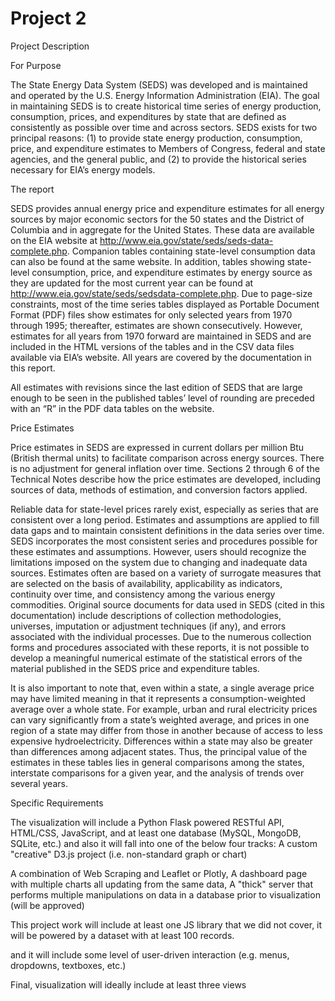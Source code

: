 # Project 2
Project Description

For Purpose

The State Energy Data System (SEDS) was developed and is maintained and
operated by the U.S. Energy Information Administration (EIA). The goal in
maintaining SEDS is to create historical time series of energy production,
consumption, prices, and expenditures by state that are defined as consistently
as possible over time and across sectors. SEDS exists for two principal
reasons: (1) to provide state energy production, consumption, price, and
expenditure estimates to Members of Congress, federal and state agencies,
and the general public, and (2) to provide the historical series necessary for
EIA’s energy models.

The report

SEDS provides annual energy price and expenditure estimates for all energy
sources by major economic sectors for the 50 states and the District of
Columbia and in aggregate for the United States. These data are available on
the EIA website at http://www.eia.gov/state/seds/seds-data-complete.php.
Companion tables containing state-level consumption data can also be found
at the same website. In addition, tables showing state-level consumption,
price, and expenditure estimates by energy source as they are updated for
the most current year can be found at http://www.eia.gov/state/seds/sedsdata-complete.php.
Due to page-size constraints, most of the time series tables displayed as
Portable Document Format (PDF) files show estimates for only selected years
from 1970 through 1995; thereafter, estimates are shown consecutively.
However, estimates for all years from 1970 forward are maintained in SEDS
and are included in the HTML versions of the tables and in the CSV data files
available via EIA’s website. All years are covered by the documentation in this
report.

All estimates with revisions since the last edition of SEDS that are large
enough to be seen in the published tables’ level of rounding are preceded with
an “R” in the PDF data tables on the website.

Price Estimates

Price estimates in SEDS are expressed in current dollars per million Btu
(British thermal units) to facilitate comparison across energy sources. There
is no adjustment for general inflation over time.
Sections 2 through 6 of the Technical Notes describe how the price estimates
are developed, including sources of data, methods of estimation, and
conversion factors applied.

Reliable data for state-level prices rarely exist, especially as series that are
consistent over a long period. Estimates and assumptions are applied to
fill data gaps and to maintain consistent definitions in the data series over
time. SEDS incorporates the most consistent series and procedures possible
for these estimates and assumptions. However, users should recognize the
limitations imposed on the system due to changing and inadequate data
sources. Estimates often are based on a variety of surrogate measures that
are selected on the basis of availability, applicability as indicators, continuity
over time, and consistency among the various energy commodities. Original
source documents for data used in SEDS (cited in this documentation) include
descriptions of collection methodologies, universes, imputation or adjustment
techniques (if any), and errors associated with the individual processes. Due
to the numerous collection forms and procedures associated with these
reports, it is not possible to develop a meaningful numerical estimate of the
statistical errors of the material published in the SEDS price and expenditure
tables.

It is also important to note that, even within a state, a single average price may
have limited meaning in that it represents a consumption-weighted average
over a whole state. For example, urban and rural electricity prices can vary
significantly from a state’s weighted average, and prices in one region of a
state may differ from those in another because of access to less expensive
hydroelectricity. Differences within a state may also be greater than
differences among adjacent states. Thus, the principal value of the estimates
in these tables lies in general comparisons among the states, interstate
comparisons for a given year, and the analysis of trends over several years.

Specific Requirements

The visualization will include a Python Flask powered RESTful API, HTML/CSS, JavaScript, and at least one database (MySQL, MongoDB, SQLite, etc.) and also it will  fall into one of the below four tracks: A custom "creative" D3.js project (i.e. non-standard graph or chart)

A combination of Web Scraping and Leaflet or Plotly, A dashboard page with multiple charts all updating from the same data, A "thick" server that performs multiple manipulations on data in a database prior to visualization (will be approved)

This  project work will include at least one JS library that we did not cover, it will be powered by a dataset with at least 100 records.

and it will include some level of user-driven interaction (e.g. menus, dropdowns, textboxes, etc.)

Final, visualization will ideally include at least three views

